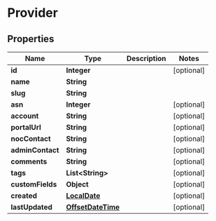# Provider

## Properties
Name | Type | Description | Notes
------------ | ------------- | ------------- | -------------
**id** | **Integer** |  |  [optional]
**name** | **String** |  | 
**slug** | **String** |  | 
**asn** | **Integer** |  |  [optional]
**account** | **String** |  |  [optional]
**portalUrl** | **String** |  |  [optional]
**nocContact** | **String** |  |  [optional]
**adminContact** | **String** |  |  [optional]
**comments** | **String** |  |  [optional]
**tags** | **List&lt;String&gt;** |  |  [optional]
**customFields** | **Object** |  |  [optional]
**created** | [**LocalDate**](LocalDate.md) |  |  [optional]
**lastUpdated** | [**OffsetDateTime**](OffsetDateTime.md) |  |  [optional]
